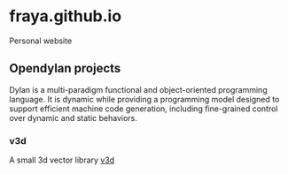 # fraya.github.io
Personal website

## Opendylan projects

Dylan is a multi-paradigm functional and object-oriented programming
language.  It is dynamic while providing a programming model designed
to support efficient machine code generation, including fine-grained
control over dynamic and static behaviors.

### v3d

A small 3d vector library [v3d](/docs/v3d/)
